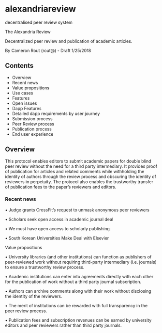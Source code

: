 # alexandriareview
decentralised peer review system

The Alexandria Review
 
 Decentralized peer review and publication of academic articles.
 
 By Cameron Rout (rout@) - Draft 1/25/2018
 
## Contents

- Overview
- Recent news
- Value propositions
- Use cases
- Features
- Open issues
- Dapp Features
- Detailed dapp requirements by user journey
- Submission process
- Peer Review process
- Publication process
- End user experience
 
## Overview

This protocol enables editors to submit academic papers for double blind peer review without the need for a third party intermediary. It provides proof of publication for articles and related comments while withholding the identity of authors through the review process and obscuring the identity of reviewers in perpetuity. The protocol also enables the trustworthy transfer of publication fees to the paper’s reviewers and editors.

### Recent news

• Judge grants CrossFit’s request to unmask anonymous peer reviewers

• Scholars seek open access in academic journal deal

• We must have open access to scholarly publishing

• South Korean Universities Make Deal with Elsevier

Value propositions

• University libraries (and other institutions) can function as publishers of peer-reviewed work without requiring third-party intermediary (i.e. journals) to ensure a trustworthy review process.

• Academic institutions can enter into agreements directly with each other for the publication of work without a third party journal subscription.

• Authors can archive comments along with their work without disclosing the identity of the reviewers.

• The merit of institutions can be rewarded with full transparency in the peer review process.

• Publication fees and subscription revenues can be earned by university editors and peer reviewers rather than third party journals.

